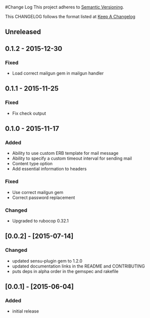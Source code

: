 #Change Log
This project adheres to [Semantic Versioning](http://semver.org/).

This CHANGELOG follows the format listed at [Keep A Changelog](http://keepachangelog.com/)

## Unreleased

## 0.1.2 - 2015-12-30
### Fixed
- Load correct mailgun gem in mailgun handler

## 0.1.1 - 2015-11-25
### Fixed
- Fix check output

## 0.1.0 - 2015-11-17
### Added
- Ability to use custom ERB template for mail message
- Ability to specify a custom timeout interval for sending mail
- Content type option
- Add essential information to headers

### Fixed
- Use correct mailgun gem
- Correct password replacement

### Changed
- Upgraded to rubocop 0.32.1

## [0.0.2] - [2015-07-14]
### Changed
- updated sensu-plugin gem to 1.2.0
- updated documentation links in the README and CONTRIBUTING
- puts deps in alpha order in the gemspec and rakefile

## [0.0.1] - [2015-06-04]

### Added
- initial release

